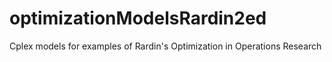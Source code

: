 # optimizationModelsRardin2ed
Cplex models for examples of Rardin's Optimization in Operations Research 

